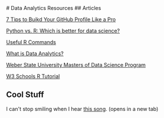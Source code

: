 <base target="_blank">
# Data Analytics Resources
## Articles

[7 Tips to Buikd Your GitHub Profile Like a Pro](https://dev.to/quira/7-tips-to-build-your-github-profile-like-a-pro-38bg)

[Python vs. R: Which is better for data science?](https://www.ionos.com/digitalguide/websites/web-development/python-vs-r/#:~:text=They're%20both%20very%20powerful,offer%20you%20far%20more%20possibilities.)

[Useful R Commands](https://sites.calvin.edu/scofield/courses/m143/materials/RcmdsFromClass.pdf)

[What is Data Analytics?](https://aws.amazon.com/what-is/data-analytics/)

[Weber State University Masters of Data Science Program](https://www.weber.edu/msds/default.html)

[W3 Schools R Tutorial](https://www.w3schools.com/R/)

## Cool Stuff

I can't stop smiling when I hear <a href="https://www.youtube.com/watch?v=HgzGwKwLmgM" target="_blank">this song</a>. (opens in a new tab)

